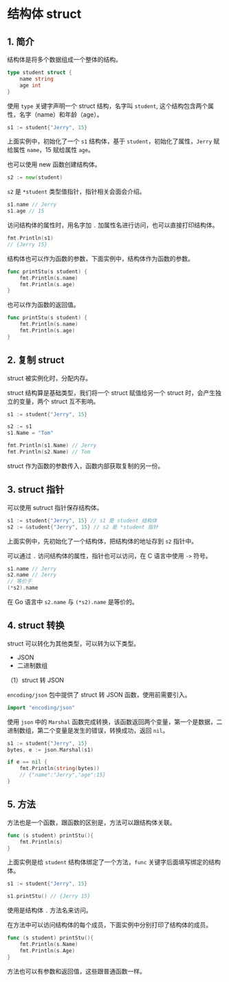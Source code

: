 # 结构体 struct

## 1. 简介

结构体是将多个数据组成一个整体的结构。

```go
type student struct {
    name string
    age int
}
```

使用 `type` 关键字声明一个 struct 结构，名字叫 `student`, 这个结构包含两个属性，名字（name）和年龄（age）。

```go
s1 := student{"Jerry", 15}
```

上面实例中，初始化了一个 `s1` 结构体，基于 `student`，初始化了属性，`Jerry` 赋给属性 `name`，15 赋给属性 `age`。

也可以使用 new 函数创建结构体。

```go
s2 := new(student)
```

`s2` 是 `*student` 类型值指针，指针相关会面会介绍。

```go
s1.name // Jerry
s1.age // 15
```

访问结构体的属性时，用名字加 `.` 加属性名进行访问，也可以直接打印结构体。

```go
fmt.Println(s1)
// {Jerry 15}
```

结构体也可以作为函数的参数，下面实例中，结构体作为函数的参数。

```go
func printStu(s student) {
    fmt.Println(s.name)
    fmt.Println(s.age)
}
```

也可以作为函数的返回值。

```go
func printStu(s student) {
    fmt.Println(s.name)
    fmt.Println(s.age)
}
```

## 2. 复制 struct

struct 被实例化时，分配内存。

struct 结构算是基础类型，我们将一个 struct 赋值给另一个 struct 时，会产生独立的变量，两个 struct 互不影响。

```go
s1 := student{"Jerry", 15}

s2 := s1
s1.Name = "Tom"

fmt.Println(s1.Name) // Jerry
fmt.Println(s2.Name) // Tom
```

struct 作为函数的参数传入，函数内部获取复制的另一份。

## 3. struct 指针

可以使用 sutruct 指针保存结构体。

```go
s1 := student{"Jerry", 15} // s1 是 student 结构体
s2 := &student{"Jerry", 15} // s2 是 *student 指针
```

上面实例中，先初始化了一个结构体，把结构体的地址存到 `s2` 指针中。

可以通过 `.` 访问结构体的属性，指针也可以访问，在 C 语言中使用 `->` 符号。

```go
s1.name // Jerry
s2.name // Jerry 
// 等价于 
(*s2).name
```

在 Go 语言中 `s2.name` 与 `(*s2).name` 是等价的。

## 4. struct 转换

struct 可以转化为其他类型，可以转为以下类型。

- JSON
- 二进制数组

（1）struct 转 JSON

`encoding/json` 包中提供了 struct 转 JSON 函数，使用前需要引入。

```go
import "encoding/json"
```

使用 `json` 中的 `Marshal` 函数完成转换，该函数返回两个变量，第一个是数据，二进制数组，第二个变量是发生的错误，转换成功，返回 `nil`。

```go
s1 := student{"Jerry", 15}
bytes, e := json.Marshal(s1)

if e == nil {
    fmt.Println(string(bytes))
    // {"name":"Jerry","age":15}
}
```

## 5. 方法

方法也是一个函数，跟函数的区别是，方法可以跟结构体关联。

```go
func (s student) printStu(){
    fmt.Println(s)
}
```

上面实例是给 `student` 结构体绑定了一个方法，`func` 关键字后面填写绑定的结构体。

```go
s1 := student{"Jerry", 15}

s1.printStu() // {Jerry 15}
```

使用是结构体 `.` 方法名来访问。

在方法中可以访问结构体的每个成员，下面实例中分别打印了结构体的成员。

```go
func (s student) printStu(){
    fmt.Println(s.Name)
    fmt.Println(s.Age)
}
```

方法也可以有参数和返回值，这些跟普通函数一样。

<!-- TODO: ## 6. go 语言中的 class -->
<!-- TODO: ## 6. go 语言中的 class -->
<!-- TODO: ## 6. go 语言中的 class -->

 
 <comment-comment/> 
 